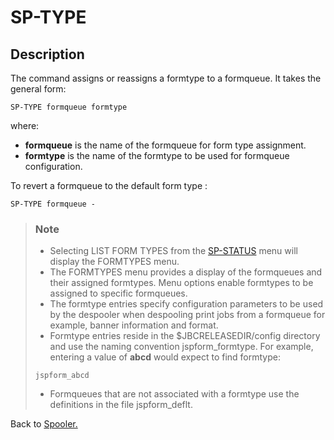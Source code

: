 # SP-TYPE

<PageHeader />

## Description

The command assigns or reassigns a formtype to a formqueue. It takes the general form:

```
SP-TYPE formqueue formtype
```

where:

- **formqueue** is the name of the formqueue for form type assignment.
- **formtype** is the name of the formtype to be used for formqueue configuration.

To revert a formqueue to the default form type :

```
SP-TYPE formqueue -
```

> ### Note
>
> - Selecting LIST FORM TYPES from the [SP-STATUS](./../sp-status) menu will display the FORMTYPES menu.
> - The FORMTYPES menu provides a display of the formqueues and their assigned formtypes. Menu options enable formtypes to be assigned to specific formqueues.
> - The formtype entries specify configuration parameters to be used by the despooler when despooling print jobs from a formqueue for example, banner information and format.
> - Formtype entries reside in the $JBCRELEASEDIR/config directory and use the naming convention jspform\_formtype. For example, entering a value of **abcd** would expect to find formtype:
>
>
>```
> jspform_abcd
>```
>
> - Formqueues that are not associated with a formtype use the definitions in the file jspform\_deflt.

Back to [Spooler.](./../jbase-spooler)

<PageFooter />
